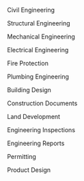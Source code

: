 Civil Engineering

Structural Engineering

Mechanical Engineering

Electrical Engineering

Fire Protection

Plumbing Engineering

Building Design

Construction Documents

Land Development

Engineering Inspections

Engineering Reports

Permitting

Product Design